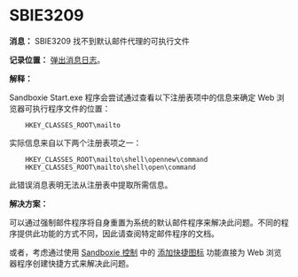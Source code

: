 # SBIE3209

**消息：** SBIE3209 找不到默认邮件代理的可执行文件

**记录位置：** [弹出消息日志](PopupMessageLog.md)。

**解释：**

Sandboxie Start.exe 程序会尝试通过查看以下注册表项中的信息来确定 Web 浏览器可执行程序文件的位置：
```
    HKEY_CLASSES_ROOT\mailto
```

实际信息来自以下两个注册表项之一：
```
    HKEY_CLASSES_ROOT\mailto\shell\opennew\command
    HKEY_CLASSES_ROOT\mailto\shell\open\command
```

此错误消息表明无法从注册表中提取所需信息。

**解决方案：**

可以通过强制邮件程序将自身重置为系统的默认邮件程序来解决此问题。不同的程序提供此功能的方式不同，因此请查阅特定邮件程序的文档。

或者，考虑通过使用 [Sandboxie 控制](SandboxieControl.md) 中的 [添加快捷图标](ConfigureMenu.md#windows-shell-integration) 功能直接为 Web 浏览器程序创建快捷方式来解决此问题。
